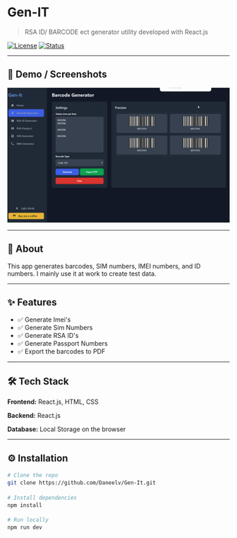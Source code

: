 # Gen-IT

> RSA ID/ BARCODE ect generator utility developed with React.js

[![License](https://img.shields.io/badge/license-MIT-blue.svg)](LICENSE)
[![Status](https://img.shields.io/badge/status-repo%20only-active.svg)]()

---

## 📸 Demo / Screenshots

<p align="center">
  <img src="Docs/GenIt.gif" alt="Gen It gif" width="700">
  
</p>

---

## 📜 About

This app generates barcodes, SIM numbers, IMEI numbers, and ID numbers. 
I mainly use it at work to create test data.

---

## ✨ Features

- ✅ Generate Imei's
- ✅ Generate Sim Numbers
- ✅ Generate RSA ID's
- ✅ Generate Passport Numbers
- ✅ Export the barcodes to PDF

---

## 🛠 Tech Stack

**Frontend:** React.js, HTML, CSS  

**Backend:** React.js

**Database:** Local Storage on the browser

---

## ⚙️ Installation

```bash
# Clone the repo
git clone https://github.com/Daneelv/Gen-It.git

# Install dependencies
npm install

# Run locally
npm run dev
```
